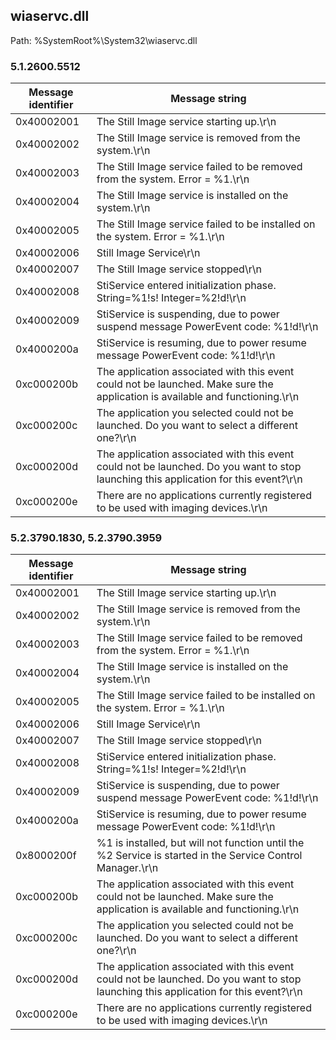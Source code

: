 ## wiaservc.dll

Path: %SystemRoot%\System32\wiaservc.dll

### 5.1.2600.5512

Message identifier | Message string
--- | ---
0x40002001 | The Still Image service starting up.\r\n
0x40002002 | The Still Image service is removed from the system.\r\n
0x40002003 | The Still Image service failed to be removed from the system. Error = %1.\r\n
0x40002004 | The Still Image service is installed on the system.\r\n
0x40002005 | The Still Image service failed to be installed on the system. Error = %1.\r\n
0x40002006 | Still Image Service\r\n
0x40002007 | The Still Image service stopped\r\n
0x40002008 | StiService entered initialization phase. String=%1!s! Integer=%2!d!\r\n
0x40002009 | StiService is suspending, due to power suspend message PowerEvent code: %1!d!\r\n
0x4000200a | StiService is resuming, due to power resume message PowerEvent code: %1!d!\r\n
0xc000200b | The application associated with this event could not be launched. Make sure the application is available and functioning.\r\n
0xc000200c | The application you selected could not be launched. Do you want to select a different one?\r\n
0xc000200d | The application associated with this event could not be launched. Do you want to stop launching this application for this event?\r\n
0xc000200e | There are no applications currently registered to be used with imaging devices.\r\n

### 5.2.3790.1830, 5.2.3790.3959

Message identifier | Message string
--- | ---
0x40002001 | The Still Image service starting up.\r\n
0x40002002 | The Still Image service is removed from the system.\r\n
0x40002003 | The Still Image service failed to be removed from the system. Error = %1.\r\n
0x40002004 | The Still Image service is installed on the system.\r\n
0x40002005 | The Still Image service failed to be installed on the system. Error = %1.\r\n
0x40002006 | Still Image Service\r\n
0x40002007 | The Still Image service stopped\r\n
0x40002008 | StiService entered initialization phase. String=%1!s! Integer=%2!d!\r\n
0x40002009 | StiService is suspending, due to power suspend message PowerEvent code: %1!d!\r\n
0x4000200a | StiService is resuming, due to power resume message PowerEvent code: %1!d!\r\n
0x8000200f | %1 is installed, but will not function until the %2 Service is started in the Service Control Manager.\r\n
0xc000200b | The application associated with this event could not be launched. Make sure the application is available and functioning.\r\n
0xc000200c | The application you selected could not be launched. Do you want to select a different one?\r\n
0xc000200d | The application associated with this event could not be launched. Do you want to stop launching this application for this event?\r\n
0xc000200e | There are no applications currently registered to be used with imaging devices.\r\n
